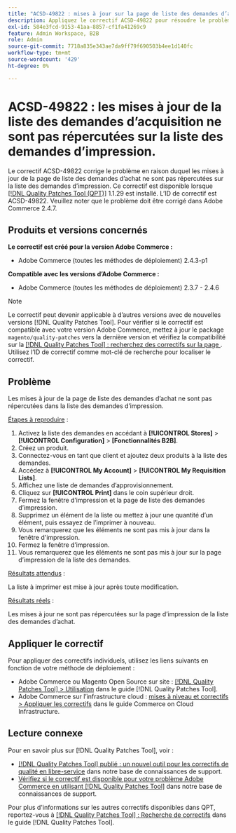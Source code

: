```yaml
---
title: "ACSD-49822 : mises à jour sur la page de liste des demandes d’acquisition non répercutées sur la liste des demandes d’impression"
description: Appliquez le correctif ACSD-49822 pour résoudre le problème Adobe Commerce en raison duquel les mises à jour de la page de liste des demandes d’achat ne sont pas répercutées sur la liste des demandes d’impression.
exl-id: 584e3fcd-9153-41aa-8857-cf1fa41269c9
feature: Admin Workspace, B2B
role: Admin
source-git-commit: 7718a835e343ae7da9ff79f690503b4ee1d140fc
workflow-type: tm+mt
source-wordcount: '429'
ht-degree: 0%

---
```


# ACSD-49822 : les mises à jour de la liste des demandes d’acquisition ne sont pas répercutées sur la liste des demandes d’impression.

Le correctif ACSD-49822 corrige le problème en raison duquel les mises à jour de la page de liste des demandes d’achat ne sont pas répercutées sur la liste des demandes d’impression. Ce correctif est disponible lorsque [[!DNL Quality Patches Tool (QPT)]](/help/announcements/adobe-commerce-announcements/magento-quality-patches-released-new-tool-to-self-serve-quality-patches.md) 1.1.29 est installé. L’ID de correctif est ACSD-49822. Veuillez noter que le problème doit être corrigé dans Adobe Commerce 2.4.7.

## Produits et versions concernés

**Le correctif est créé pour la version Adobe Commerce :**

* Adobe Commerce (toutes les méthodes de déploiement) 2.4.3-p1

**Compatible avec les versions d’Adobe Commerce :**

* Adobe Commerce (toutes les méthodes de déploiement) 2.3.7 - 2.4.6

>[!NOTE]
>
>Le correctif peut devenir applicable à d’autres versions avec de nouvelles versions [!DNL Quality Patches Tool]. Pour vérifier si le correctif est compatible avec votre version Adobe Commerce, mettez à jour le package `magento/quality-patches` vers la dernière version et vérifiez la compatibilité sur la [[!DNL Quality Patches Tool] : recherchez des correctifs sur la page ](https://experienceleague.adobe.com/tools/commerce-quality-patches/index.html). Utilisez l’ID de correctif comme mot-clé de recherche pour localiser le correctif.

## Problème

Les mises à jour de la page de liste des demandes d’achat ne sont pas répercutées dans la liste des demandes d’impression.

<u>Étapes à reproduire</u> :

1. Activez la liste des demandes en accédant à **[!UICONTROL Stores]** > **[!UICONTROL Configuration]** > **[Fonctionnalités B2B]**.
1. Créez un produit.
1. Connectez-vous en tant que client et ajoutez deux produits à la liste des demandes.
1. Accédez à **[!UICONTROL My Account]** > **[!UICONTROL My Requisition Lists]**.
1. Affichez une liste de demandes d’approvisionnement.
1. Cliquez sur **[!UICONTROL Print]** dans le coin supérieur droit.
1. Fermez la fenêtre d’impression et la page de liste des demandes d’impression.
1. Supprimez un élément de la liste ou mettez à jour une quantité d’un élément, puis essayez de l’imprimer à nouveau.
1. Vous remarquerez que les éléments ne sont pas mis à jour dans la fenêtre d&#39;impression.
1. Fermez la fenêtre d’impression.
1. Vous remarquerez que les éléments ne sont pas mis à jour sur la page d’impression de la liste des demandes.

<u>Résultats attendus</u> :

La liste à imprimer est mise à jour après toute modification.

<u>Résultats réels</u> :

Les mises à jour ne sont pas répercutées sur la page d’impression de la liste des demandes d’achat.

## Appliquer le correctif

Pour appliquer des correctifs individuels, utilisez les liens suivants en fonction de votre méthode de déploiement :

* Adobe Commerce ou Magento Open Source sur site : [[!DNL Quality Patches Tool] > Utilisation](https://experienceleague.adobe.com/docs/commerce-operations/tools/quality-patches-tool/usage.html) dans le guide [!DNL Quality Patches Tool].
* Adobe Commerce sur l’infrastructure cloud : [mises à niveau et correctifs > Appliquer les correctifs](https://experienceleague.adobe.com/docs/commerce-cloud-service/user-guide/develop/upgrade/apply-patches.html) dans le guide Commerce on Cloud Infrastructure.

## Lecture connexe

Pour en savoir plus sur [!DNL Quality Patches Tool], voir :

* [[!DNL Quality Patches Tool] publié : un nouvel outil pour les correctifs de qualité en libre-service](/help/announcements/adobe-commerce-announcements/magento-quality-patches-released-new-tool-to-self-serve-quality-patches.md) dans notre base de connaissances de support.
* [Vérifiez si le correctif est disponible pour votre problème Adobe Commerce en utilisant  [!DNL Quality Patches Tool]](/help/support-tools/patches-available-in-qpt-tool/check-patch-for-magento-issue-with-magento-quality-patches.md) dans notre base de connaissances de support.

Pour plus d&#39;informations sur les autres correctifs disponibles dans QPT, reportez-vous à [[!DNL Quality Patches Tool] : Recherche de correctifs](https://experienceleague.adobe.com/tools/commerce-quality-patches/index.html) dans le guide [!DNL Quality Patches Tool].
